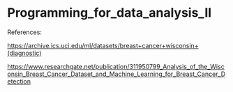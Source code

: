 # Programming_for_data_analysis_II

References:

https://archive.ics.uci.edu/ml/datasets/breast+cancer+wisconsin+(diagnostic)

https://www.researchgate.net/publication/311950799_Analysis_of_the_Wisconsin_Breast_Cancer_Dataset_and_Machine_Learning_for_Breast_Cancer_Detection